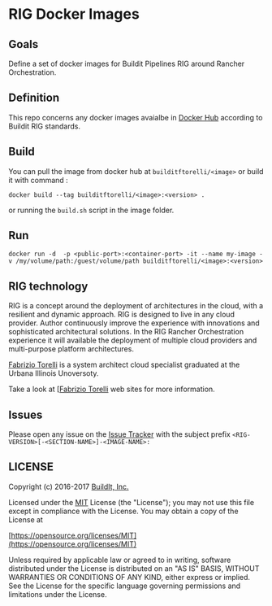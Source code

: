 # RIG Docker Images

## Goals

Define a set of docker images for Buildit Pipelines RIG around Rancher Orchestration.

## Definition

This repo concerns any docker images avaialbe in [Docker Hub](https://hub.docker.com/u/builditftorelli/) according to Buildit RIG standards.

## Build

You can pull the image from docker hub at `builditftorelli/<image>` or build it with command :

`docker build --tag builditftorelli/<image>:<version> .`

or running the `build.sh` script in the image folder.

## Run

`docker run -d  -p <public-port>:<container-port> -it --name my-image -v /my/volume/path:/guest/volume/path builditftorelli/<image>:<version>`

## RIG technology

RIG is a concept around the deployment of architectures in the cloud, with a resilient and dynamic approach. RIG is designed to live in any cloud provider. Author continuously improve the experience with innovations and sophisticated architectural solutions. In the RIG Rancher Orchestration experience it will available the deployment of multiple cloud providers and multi-purpose platform architectures.

[Fabrizio Torelli](https://www.linkedin.com/in/fabriziotorelli) is a system architect cloud specialist graduated at the Urbana Illinois Unoversoty.

Take a look at [[Fabrizio Torelli](https://www.linkedin.com/in/fabriziotorelli) web sites for more information.

## Issues

Please open any issue on the [Issue Tracker](https://github.com/fabriziotorelli-wipro/rig-docker-machines/issues) with the subject prefix `<RIG-VERSION>[-<SECTION-NAME>]-<IMAGE-NAME>:`

## LICENSE

Copyright (c) 2016-2017 [BuildIt, Inc.](http://buildit.digital)

Licensed under the [MIT](/LICENSE) License (the "License");
you may not use this file except in compliance with the License.
You may obtain a copy of the License at

[https://opensource.org/licenses/MIT](https://opensource.org/licenses/MIT)

Unless required by applicable law or agreed to in writing, software
distributed under the License is distributed on an "AS IS" BASIS,
WITHOUT WARRANTIES OR CONDITIONS OF ANY KIND, either express or implied.
See the License for the specific language governing permissions and
limitations under the License.
